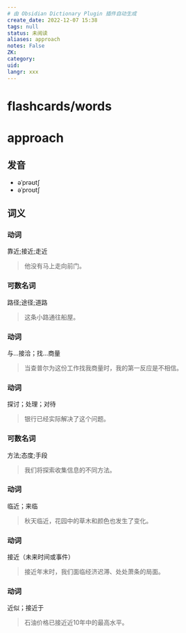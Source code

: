 ```yaml
---
# 由 Obsidian Dictionary Plugin 插件自动生成
create_date: 2022-12-07 15:38
tags: null
status: 未阅读 
aliases: approach
notes: False
ZK: 
category: 
uid: 
langr: xxx
---
```

# flashcards/words

# approach

## 发音

- əˈprəʊtʃ
- əˈproʊtʃ

## 词义

### 动词

靠近;接近;走近

> 他没有马上走向前门。

### 可数名词

路径;途径;道路

> 这条小路通往船屋。

### 动词

与…接洽；找…商量

> 当查普尔为这份工作找我商量时，我的第一反应是不相信。

### 动词

探讨；处理；对待

> 银行已经实际解决了这个问题。

### 可数名词

方法;态度;手段

> 我们将探索收集信息的不同方法。

### 动词

临近；来临

> 秋天临近，花园中的草木和颜色也发生了变化。

### 动词

接近（未来时间或事件）

> 接近年末时，我们面临经济迟滞、处处萧条的局面。

### 动词

近似；接近于

> 石油价格已接近近10年中的最高水平。



